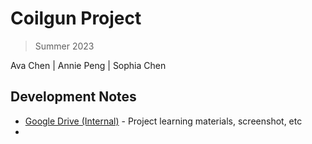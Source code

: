 # Coilgun Project 
> Summer 2023

Ava Chen | Annie Peng | Sophia Chen

## Development Notes
- [Google Drive (Internal)](https://drive.google.com/drive/u/0/folders/1kPVlKQgt4IuTnx3cwziApn0uUnmumPuY) - Project learning materials, screenshot, etc
- 

